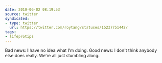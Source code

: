 ```yaml
---
date: 2010-06-02 08:19:53
source: twitter
syndicated:
- type: twitter
  url: https://twitter.com/roytang/statuses/15237751442/
tags:
- lifeprotips
---
```


Bad news: I have no idea what I'm doing. Good news: I don't think anybody else does really. We're all just stumbling along.